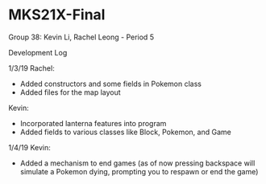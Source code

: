 # MKS21X-Final

Group 38: Kevin Li, Rachel Leong - Period 5

Development Log

1/3/19
Rachel:
  - Added constructors and some fields in Pokemon class
  - Added files for the map layout
  
Kevin:
  - Incorporated lanterna features into program
  - Added fields to various classes like Block, Pokemon, and Game

1/4/19 
Kevin:
  - Added a mechanism to end games (as of now pressing backspace will simulate a Pokemon dying, prompting you to respawn or end the game)

